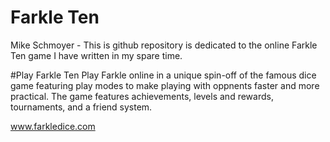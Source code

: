 # Farkle Ten
Mike Schmoyer - This is github repository is dedicated to the online Farkle Ten game I have written in my spare time. 

#Play Farkle Ten
Play Farkle online in a unique spin-off of the famous dice game featuring play modes to make playing with oppnents faster and more practical. The game features achievements, levels and rewards, tournaments, and a friend system. 

www.farkledice.com
